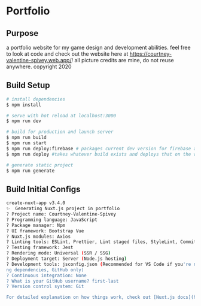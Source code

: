 # Portfolio

## Purpose

a portfolio website for my game design and development abilities. feel free to look at code and check out the website here at https://courtney-valentine-spivey.web.app/! all picture credits are mine, do not reuse anywhere. copyright 2020

## Build Setup

```bash
# install dependencies
$ npm install

# serve with hot reload at localhost:3000
$ npm run dev

# build for production and launch server
$ npm run build
$ npm run start
$ npm run deploy:firebase # packages current dev version for firebase and deploys it on the web
$ npm run deploy #takes whatever build exists and deploys that on the web (faster)

# generate static project
$ npm run generate
```

## Build Initial Configs

```bash
create-nuxt-app v3.4.0
✨  Generating Nuxt.js project in portfolio
? Project name: Courtney-Valentine-Spivey
? Programming language: JavaScript
? Package manager: Npm
? UI framework: Bootstrap Vue
? Nuxt.js modules: Axios
? Linting tools: ESLint, Prettier, Lint staged files, StyleLint, Commitlint
? Testing framework: Jest
? Rendering mode: Universal (SSR / SSG)
? Deployment target: Server (Node.js hosting)
? Development tools: jsconfig.json (Recommended for VS Code if you're not using typescript), Dependabot (For auto-updati
ng dependencies, GitHub only)
? Continuous integration: None
? What is your GitHub username? first-last
? Version control system: Git

For detailed explanation on how things work, check out [Nuxt.js docs](https://nuxtjs.org).
